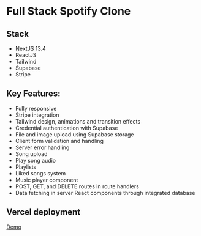 # Full Stack Spotify Clone

## Stack
- NextJS 13.4
- ReactJS
- Tailwind
- Supabase
- Stripe

## Key Features:
- Fully responsive
- Stripe integration
- Tailwind design, animations and transition effects
- Credential authentication with Supabase
- File and image upload using Supabase storage
- Client form validation and handling
- Server error handling
- Song upload
- Play song audio
- Playlists
- Liked songs system
- Music player component
- POST, GET, and DELETE routes in route handlers
- Data fetching in server React components through integrated database

## Vercel deployment
[Demo](https://nextjs-spotify-clone-zeta.vercel.app)
